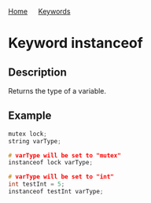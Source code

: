 [Home](https://puckowski.github.io/concert/) <span>&emsp;</span> [Keywords](https://puckowski.github.io/concert/keywords.html)

# Keyword instanceof

## Description

Returns the type of a variable.

## Example

```cpp
mutex lock;
string varType;

# varType will be set to "mutex"
instanceof lock varType;

# varType will be set to "int"
int testInt = 5;
instanceof testInt varType;
```
